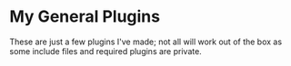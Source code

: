 # My General Plugins

These are just a few plugins I've made; not all will work out of the box as some include files and required plugins are private.
